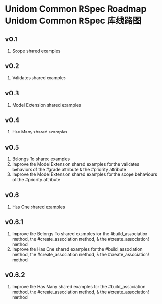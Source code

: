 # Unidom Common RSpec Roadmap Unidom Common RSpec 库线路图

## v0.1
1. Scope shared examples

## v0.2
1. Validates shared examples

## v0.3
1. Model Extension shared examples

## v0.4
1. Has Many shared examples

## v0.5
1. Belongs To shared examples
2. Improve the Model Extension shared examples for the validates behaviors of the #grade attribute & the #priority attribute
3. Improve the Model Extension shared examples for the scope behaviours of the #priority attribute

## v0.6
1. Has One shared examples

## v0.6.1
1. Improve the Belongs To shared examples for the #build_association method, the #create_association method, & the #create_association! method
2. Improve the Has One shared examples for the #build_association method, the #create_association method, & the #create_association! method

## v0.6.2
1. Improve the Has Many shared examples for the #build_association method, the #create_association method, & the #create_association! method
